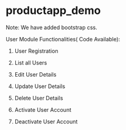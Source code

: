 # productapp_demo

Note: We have added bootstrap css.

User Module Functionalities( Code Available):

1. User Registration 

2. List all Users

3. Edit User Details

4. Update User Details

5. Delete User Details

6. Activate User Account

7. Deactivate User Account
